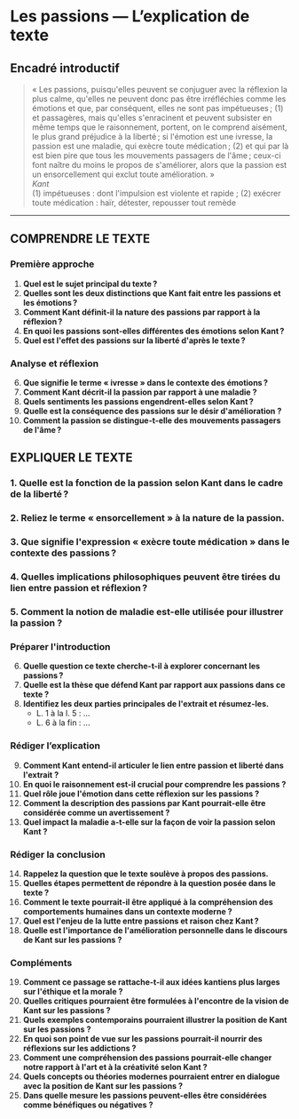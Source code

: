 # Les passions — L’explication de texte

## Encadré introductif
> « Les passions, puisqu'elles peuvent se conjuguer avec la réflexion la plus calme, qu'elles ne peuvent donc pas être irréfléchies comme les émotions et que, par conséquent, elles ne sont pas impétueuses ; (1) et passagères, mais qu'elles s'enracinent et peuvent subsister en même temps que le raisonnement, portent, on le comprend aisément, le plus grand préjudice à la liberté ; si l'émotion est une ivresse, la passion est une maladie, qui exècre toute médication ; (2) et qui par là est bien pire que tous les mouvements passagers de l'âme ; ceux-ci font naître du moins le propos de s'améliorer, alors que la passion est un ensorcellement qui exclut toute amélioration. »  
>*Kant*  
>(1) impétueuses : dont l'impulsion est violente et rapide ; (2) exécrer toute médication : haïr, détester, repousser tout remède

---

## COMPRENDRE LE TEXTE

### Première approche

1. **Quel est le sujet principal du texte ?**  
2. **Quelles sont les deux distinctions que Kant fait entre les passions et les émotions ?**  
3. **Comment Kant définit-il la nature des passions par rapport à la réflexion ?**  
4. **En quoi les passions sont-elles différentes des émotions selon Kant ?**  
5. **Quel est l'effet des passions sur la liberté d'après le texte ?**  

### Analyse et réflexion

6. **Que signifie le terme « ivresse » dans le contexte des émotions ?**  
7. **Comment Kant décrit-il la passion par rapport à une maladie ?**  
8. **Quels sentiments les passions engendrent-elles selon Kant ?**  
9. **Quelle est la conséquence des passions sur le désir d'amélioration ?**  
10. **Comment la passion se distingue-t-elle des mouvements passagers de l'âme ?**  

## EXPLIQUER LE TEXTE

### 1. Quelle est la fonction de la passion selon Kant dans le cadre de la liberté ?  
### 2. Reliez le terme « ensorcellement » à la nature de la passion.  
### 3. Que signifie l'expression « exècre toute médication » dans le contexte des passions ?  
### 4. Quelles implications philosophiques peuvent être tirées du lien entre passion et réflexion ?  
### 5. Comment la notion de maladie est-elle utilisée pour illustrer la passion ?  

### Préparer l'introduction

6. **Quelle question ce texte cherche-t-il à explorer concernant les passions ?**  
7. **Quelle est la thèse que défend Kant par rapport aux passions dans ce texte ?**  
8. **Identifiez les deux parties principales de l'extrait et résumez-les.**  
   - L. 1 à la l. 5 : ...  
   - L. 6 à la fin : ...  

### Rédiger l’explication

9. **Comment Kant entend-il articuler le lien entre passion et liberté dans l'extrait ?**  
10. **En quoi le raisonnement est-il crucial pour comprendre les passions ?**  
11. **Quel rôle joue l'émotion dans cette réflexion sur les passions ?**  
12. **Comment la description des passions par Kant pourrait-elle être considérée comme un avertissement ?**  
13. **Quel impact la maladie a-t-elle sur la façon de voir la passion selon Kant ?**  

### Rédiger la conclusion

14. **Rappelez la question que le texte soulève à propos des passions.**  
15. **Quelles étapes permettent de répondre à la question posée dans le texte ?**  
16. **Comment le texte pourrait-il être appliqué à la compréhension des comportements humaines dans un contexte moderne ?**  
17. **Quel est l'enjeu de la lutte entre passions et raison chez Kant ?**  
18. **Quelle est l'importance de l'amélioration personnelle dans le discours de Kant sur les passions ?**  

### Compléments

19. **Comment ce passage se rattache-t-il aux idées kantiens plus larges sur l'éthique et la morale ?**  
20. **Quelles critiques pourraient être formulées à l'encontre de la vision de Kant sur les passions ?**  
21. **Quels exemples contemporains pourraient illustrer la position de Kant sur les passions ?**  
22. **En quoi son point de vue sur les passions pourrait-il nourrir des réflexions sur les addictions ?**  
23. **Comment une compréhension des passions pourrait-elle changer notre rapport à l'art et à la créativité selon Kant ?**  
24. **Quels concepts ou théories modernes pourraient entrer en dialogue avec la position de Kant sur les passions ?**  
25. **Dans quelle mesure les passions peuvent-elles être considérées comme bénéfiques ou négatives ?**